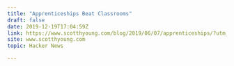```yaml
---
title: "Apprenticeships Beat Classrooms"
draft: false
date: 2019-12-19T17:04:59Z
link: https://www.scotthyoung.com/blog/2019/06/07/apprenticeships/?utm_medium=RSS&utm_source=hune
site: www.scotthyoung.com
topic: Hacker News  

---
```

